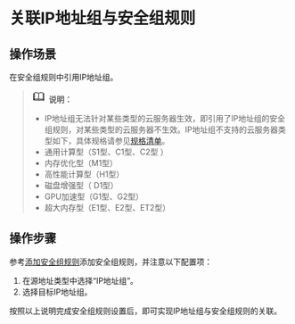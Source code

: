 # 关联IP地址组与安全组规则<a name="vpc_IPAddressGroup_0004"></a>

## 操作场景<a name="section66699152161428"></a>

在安全组规则中引用IP地址组。

>![](public_sys-resources/icon-note.gif) **说明：** 
>-   IP地址组无法针对某些类型的云服务器生效，即引用了IP地址组的安全组规则，对某些类型的云服务器不生效。IP地址组不支持的云服务器类型如下，具体规格请参见[规格清单](https://support.huaweicloud.com/productdesc-ecs/zh-cn_topic_0159822360.html)。
>    -   通用计算型（S1型、C1型、C2型 ）
>    -   内存优化型（M1型）
>    -   高性能计算型（H1型）
>    -   磁盘增强型（ D1型）
>    -   GPU加速型（G1型、G2型）
>    -   超大内存型（E1型、E2型、ET2型）

## 操作步骤<a name="section16419124611591"></a>

参考[添加安全组规则](添加安全组规则.md)添加安全组规则，并注意以下配置项：

1.  在源地址类型中选择“IP地址组”。
2.  选择目标IP地址组。

按照以上说明完成安全组规则设置后，即可实现IP地址组与安全组规则的关联。

